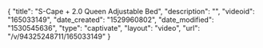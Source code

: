 {
    "title": "S-Cape + 2.0 Queen Adjustable Bed",
    "description": "",
    "videoid": "165033149",
    "date_created": "1529960802",
    "date_modified": "1530545636",
    "type": "captivate",
    "layout": "video",
    "url": "\/v\/94325248711\/165033149"
}